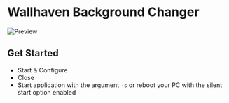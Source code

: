 # Wallhaven Background Changer

![Preview](https://i.mavis.moe/f/p2XkT6qjLh/2019-12-10-13-47-30gif.gif)


## Get Started

- Start & Configure
- Close
- Start application with the argument `-s` or reboot your PC with the silent start option enabled
